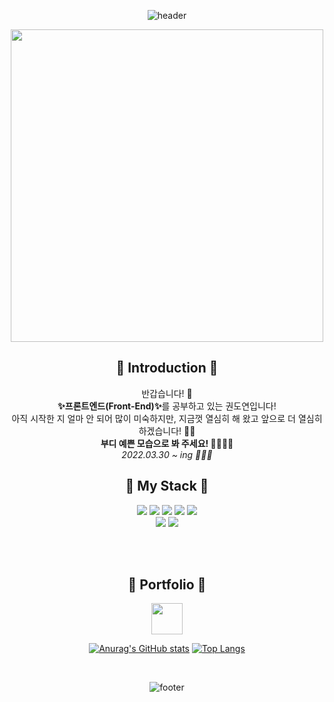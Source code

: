 <div align="center">

![header](https://capsule-render.vercel.app/api?type=waving&color=8C8C8C&height=300&section=header&text=🐥%20Welcome%20to%20Doyeon%20World!%20🐥&fontSize=50&fontColor=ffffff&fontAlignY=40)
  
  <img src="https://static-storychat.pstatic.net/451237_22801530/ba946gk92bgl30.gif" width="500">
  <h2>🎇 Introduction 🎇</h2>
  <div>반갑습니다! 🥰</div>
  <div><b>✨프론트엔드(Front-End)✨</b>를 공부하고 있는 권도연입니다!</div>
  <div>아직 시작한 지 얼마 안 되어 많이 미숙하지만, 지금껏 열심히 해 왔고 앞으로 더 열심히 하겠습니다! ✊🏻<div>
    <div><b>부디 예쁜 모습으로 봐 주세요! 🙆🏻‍♀️💘</b></div>
    <i>2022.03.30 ~ ing 🏃🏻‍♀️</i>
  
<br>

  <h2>🎀 My Stack 🎀</h2>
<img src="https://img.shields.io/badge/HTML-E34F26?style=for-the-badge&logo=html5&logoColor=white">
<img src="https://img.shields.io/badge/CSS-1572B6?style=for-the-badge&logo=css3&logoColor=white">
<img src="https://img.shields.io/badge/SCSS-ec407a?style=for-the-badge&logo=Sass&logoColor=white">
<img src="https://img.shields.io/badge/JavaScript-F7DF1E?style=for-the-badge&logo=javascript&logoColor=black">
<img src="https://img.shields.io/badge/TypeScript-0d47a1?style=for-the-badge&logo=typescript&logoColor=black"><br>
<img src="https://img.shields.io/badge/React-61DAFB?style=for-the-badge&logo=react&logoColor=black">
<img src="https://img.shields.io/badge/Styled Components-DB7093?style=for-the-badge&logo=styled-components&logoColor=white">

    
<br><br>
    
<h2>🎨 Portfolio 🎨</h2>
<a href="https://kdyportfolio.vercel.app/"><img src="https://cdn-icons-png.flaticon.com/512/70/70253.png" style='width: 50px;'></a>

<br>
    
    
[![Anurag's GitHub stats](https://github-readme-stats.vercel.app/api?username=DOYEON-YOU&theme=radical)](https://github.com/DOYEON-YOU/github-readme-stats)
[![Top Langs](https://github-readme-stats.vercel.app/api/top-langs/?username=DOYEON-YOU&langs_count=8)](https://github.com/DOYEON-YOU/github-readme-stats)

    
<br>

    
![footer](https://capsule-render.vercel.app/api?type=waving&color=8C8C8C&height=300&section=footer&fontSize=20&fontAlignY=20)
  
  <div>
